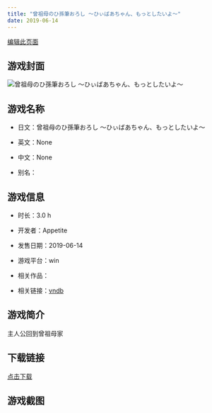 ```yaml
---
title: "曾祖母のひ孫筆おろし ～ひぃばあちゃん、もっとしたいよ～"
date: 2019-06-14
---
```

[编辑此页面](https://github.com/ACG-3/ADV3-source/blob/main/source/_posts/%E6%9B%BE%E7%A5%96%E6%AF%8D%E3%81%AE%E3%81%B2%E5%AD%AB%E7%AD%86%E3%81%8A%E3%82%8D%E3%81%97%20%EF%BD%9E%E3%81%B2%E3%81%83%E3%81%B0%E3%81%82%E3%81%A1%E3%82%83%E3%82%93%E3%80%81%E3%82%82%E3%81%A3%E3%81%A8%E3%81%97%E3%81%9F%E3%81%84%E3%82%88%EF%BD%9E.md)

## 游戏封面

![曾祖母のひ孫筆おろし ～ひぃばあちゃん、もっとしたいよ～](https%3A//pan.timero.xyz/onedrive/img_lib_001/%E6%9B%BE%E7%A5%96%E6%AF%8D%E3%81%AE%E3%81%B2%E5%AD%AB%E7%AD%86%E3%81%8A%E3%82%8D%E3%81%97%20%EF%BD%9E%E3%81%B2%E3%81%83%E3%81%B0%E3%81%82%E3%81%A1%E3%82%83%E3%82%93%E3%80%81%E3%82%82%E3%81%A3%E3%81%A8%E3%81%97%E3%81%9F%E3%81%84%E3%82%88%EF%BD%9E_cover.avif)


## 游戏名称

- 日文：曾祖母のひ孫筆おろし ～ひぃばあちゃん、もっとしたいよ～
- 英文：None
- 中文：None

- 别名：


## 游戏信息

- 时长：3.0 h
- 开发者：Appetite
- 发售日期：2019-06-14
- 游戏平台：win
- 相关作品：

- 相关链接：[vndb](https://vndb.org/v25790)


## 游戏简介

主人公回到曾祖母家


## 下载链接

[点击下载](https://pan.timero.xyz/onedrive/adv_lib_001/%E6%9B%BE%E7%A5%96%E6%AF%8D%E3%81%AE%E3%81%B2%E5%AD%AB%E7%AD%86%E3%81%8A%E3%82%8D%E3%81%97%20%EF%BD%9E%E3%81%B2%E3%81%83%E3%81%B0%E3%81%82%E3%81%A1%E3%82%83%E3%82%93%E3%80%81%E3%82%82%E3%81%A3%E3%81%A8%E3%81%97%E3%81%9F%E3%81%84%E3%82%88%EF%BD%9E)


## 游戏截图


